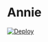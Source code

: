 # Annie

[![Deploy](https://www.herokucdn.com/deploy/button.svg)](https://heroku.com/deploy?template=https://github.com/parthxsharma/Vivanbhai)
